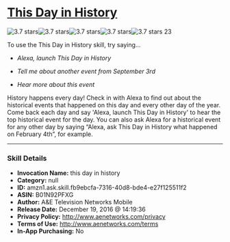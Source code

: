 # [This Day in History](http://alexa.amazon.com/#skills/amzn1.ask.skill.fb9ebcfa-7316-40d8-bde4-e27f125511f2)
![3.7 stars](../../images/ic_star_black_18dp_1x.png)![3.7 stars](../../images/ic_star_black_18dp_1x.png)![3.7 stars](../../images/ic_star_black_18dp_1x.png)![3.7 stars](../../images/ic_star_half_black_18dp_1x.png)![3.7 stars](../../images/ic_star_border_black_18dp_1x.png) 23

To use the This Day in History skill, try saying...

* *Alexa, launch This Day in History*

* *Tell me about another event from September 3rd*

* *Hear more about this event*

History happens every day! Check in with Alexa to find out about the historical events that happened on this day and every other day of the year. Come back each day and say 'Alexa, launch This Day in History' to hear the top historical event for the day. You can also ask Alexa for a historical event for any other day by saying “Alexa, ask This Day in History what happened on February 4th”, for example.

***

### Skill Details

* **Invocation Name:** this day in history
* **Category:** null
* **ID:** amzn1.ask.skill.fb9ebcfa-7316-40d8-bde4-e27f125511f2
* **ASIN:** B01N92PFXG
* **Author:** A&E Television Networks Mobile
* **Release Date:** December 19, 2016 @ 14:19:36
* **Privacy Policy:** http://www.aenetworks.com/privacy
* **Terms of Use:** http://www.aenetworks.com/terms
* **In-App Purchasing:** No
